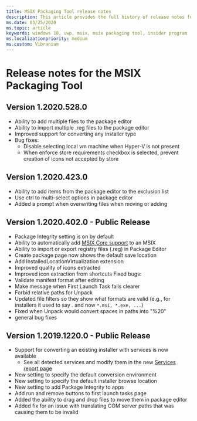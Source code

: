 ```yaml
---
title: MSIX Packaging Tool release notes
description: This article provides the full history of release notes for different versions of the MSIX Packaging Tool.
ms.date: 03/25/2020
ms.topic: article
keywords: windows 10, uwp, msix, msix packaging tool, insider program
ms.localizationpriority: medium
ms.custom: Vibranium
---
```


# Release notes for the MSIX Packaging Tool

## Version 1.2020.528.0
- Ability to add multiple files to the package editor
- Ability to import multiple .reg files to the package editor
- Improved support for converting any installer type
- Bug fixes:
	- Disable selecting local vm machine when Hyper-V is not present
	- When enforce store requirements checkbox is selected, prevent creation of icons not accepted by store

## Version 1.2020.423.0
- Ability to add items from the package editor to the exclusion list
- Use ctrl to multi-select options in package editor
- Added a prompt when overwriting files when moving or adding

## Version 1.2020.402.0 - Public Release
- Package Integrity setting is on by default
- Ability to automatically add [MSIX Core support](../../msix-core/msixcore.md) to an MSIX
- Ability to import or export registry files (.reg) in Package Editor
- Create package page now shows the default save location
- Add InstalledLocationVirtualization extension
- Improved quality of icons extracted
- Improved icon extraction from shortcuts
Fixed bugs:
- Validate manifest format after editing 
- Make message when First Launch Task fails clearer 
- Forbid relative paths for Unpack 
- Updated file filters so they show what formats are valid (e.g., for installers it used to say *.* and now `*.msi, *.exe, ...`) 
- Fixed when Unpack would convert spaces in paths into "%20"
- general bug fixes

## Version 1.2019.1220.0 - Public Release
- Support for converting an existing installer with services is now available
  - See all detected services and modify them in the new [Services report page](../convert-an-installer-with-services.md)
- New setting to specify the default conversion environment
- New setting to specify the default installer browse location
- New setting to add Package Integrity to apps
- Add run and remove buttons to first launch tasks page
- Added the ability to drag and drop files to move them in package editor
- Added fix for an issue with translating COM server paths that was causing them to be invalid
